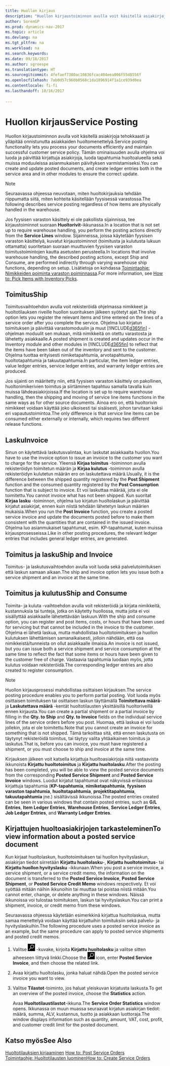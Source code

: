 ```yaml
---
title: Huollon kirjaus
description: "Huollon kirjaustoiminnon avulla voit käsitellä asiakirjoja tehokkaasti ja ylläpitää onnistunutta asiakkaiden huoltomenettelyä. Tämän ominaisuuden avulla ohjelma voi luoda ja päivittää kirjattuja asiakirjoja, luoda tapahtumia huoltoalueella sekä muissa moduuleissa asianmukaisen päivityksen varmistamiseksi."
author: SorenGP
ms.prod: dynamics-nav-2017
ms.topic: article
ms.devlang: na
ms.tgt_pltfrm: na
ms.workload: na
ms.search.keywords: 
ms.date: 09/18/2017
ms.author: sgroespe
ms.translationtype: HT
ms.sourcegitcommit: 4fefaef7380ac10836fcac404eea006f55d8556f
ms.openlocfilehash: 7ab0d57c960b0568c1da1896914f1a1ce939d0ea
ms.contentlocale: fi-fi
ms.lasthandoff: 10/16/2017

---
```

# <a name="service-posting"></a><span data-ttu-id="6758f-104">Huollon kirjaus</span><span class="sxs-lookup"><span data-stu-id="6758f-104">Service Posting</span></span>
<span data-ttu-id="6758f-105">Huollon kirjaustoiminnon avulla voit käsitellä asiakirjoja tehokkaasti ja ylläpitää onnistunutta asiakkaiden huoltomenettelyä.</span><span class="sxs-lookup"><span data-stu-id="6758f-105">Service posting functionality lets you process your documents efficiently and maintain successful customer service policy.</span></span> <span data-ttu-id="6758f-106">Tämän ominaisuuden avulla ohjelma voi luoda ja päivittää kirjattuja asiakirjoja, luoda tapahtumia huoltoalueella sekä muissa moduuleissa asianmukaisen päivityksen varmistamiseksi.</span><span class="sxs-lookup"><span data-stu-id="6758f-106">You can create and update posted documents, and create ledger entries both in the service area and in other modules to ensure the correct update.</span></span>  

> [!NOTE]  
>  <span data-ttu-id="6758f-107">Seuraavassa ohjeessa neuvotaan, miten huoltokirjauksia tehdään riippumatta siitä, miten kohteita käsitellään fyysisessä varastossa.</span><span class="sxs-lookup"><span data-stu-id="6758f-107">The following describes service posting regardless of how items are physically handled in the warehouse.</span></span>  
>   
>  <span data-ttu-id="6758f-108">Jos fyysisen varaston käsittely ei ole pakollista sijainnissa, tee kirjaustoiminnot suoraan **Huoltorivit**-ikkunassa.</span><span class="sxs-lookup"><span data-stu-id="6758f-108">In a location that is not set up to require warehouse handling, you perform the posting actions directly from the **Service Lines** window.</span></span> <span data-ttu-id="6758f-109">Sijainneissa, joissa käytetään fyysisen varaston käsittelyä, kuvatut kirjaustoiminnot (toimitusta ja kulutusta lukuun ottamatta) suoritetaan suoraan muuttuvien fyysisen varaston toimitustoimintojen kautta asetusten perusteella.</span><span class="sxs-lookup"><span data-stu-id="6758f-109">In locations that involve warehouse handling, the described posting actions, except Ship and Consume, are performed indirectly through varying warehouse ship functions, depending on setup.</span></span> <span data-ttu-id="6758f-110">Lisätietoja on kohdassa [Toimintaohje: Nimikkeiden poiminta varaston poiminnassa](warehouse-how-to-pick-items-with-inventory-picks.md).</span><span class="sxs-lookup"><span data-stu-id="6758f-110">For more information, see [How to: Pick Items with Inventory Picks](warehouse-how-to-pick-items-with-inventory-picks.md).</span></span>  

## <a name="ship"></a><span data-ttu-id="6758f-111">Toimitus</span><span class="sxs-lookup"><span data-stu-id="6758f-111">Ship</span></span>  
<span data-ttu-id="6758f-112">Toimitusvaihtoehdon avulla voit rekisteröidä ohjelmassa nimikkeet ja huoltotilauksen riveille huollon suorituksen jälkeen syötetyt ajat.</span><span class="sxs-lookup"><span data-stu-id="6758f-112">The ship option lets you register the relevant items and time entered on the lines of a service order after you complete the service.</span></span> <span data-ttu-id="6758f-113">Ohjelma luo kirjatun toimituksen ja päivittää varastomoduulin ja muut [!INCLUDE[d365fin](includes/d365fin_md.md)] -ohjelman moduulit sen mukaan, mitä nimikkeitä on otettu varastosta ja lähetetty asiakkaalle.</span><span class="sxs-lookup"><span data-stu-id="6758f-113">A posted shipment is created and updates occur in the Inventory module and other modules in [!INCLUDE[d365fin](includes/d365fin_md.md)] to reflect that the items have been taken out of the inventory and sent to the customer.</span></span> <span data-ttu-id="6758f-114">Ohjelma tuottaa erityisesti nimiketapahtumia, arvotapahtumia, huoltotapahtumia ja takuutapahtumia.</span><span class="sxs-lookup"><span data-stu-id="6758f-114">In particular, the item ledger entries, value ledger entries, service ledger entries, and warranty ledger entries are produced.</span></span>  

<span data-ttu-id="6758f-115">Jos sijainti on määritetty niin, että fyysisen varaston käsittely on pakollinen, huoltonimikerivien toimitus ja siirtäminen tapahtuu samalla tavalla kuin muissa lähdeasiakirjoissa.</span><span class="sxs-lookup"><span data-stu-id="6758f-115">If the location is set up to require warehouse handling, then the shipping and moving of service line items functions in the same ways as for other source documents.</span></span> <span data-ttu-id="6758f-116">Ainoa ero on, että huoltorivin nimikkeet voidaan käyttää joko ulkoisesti tai sisäisesti, johon tarvitaan kaksi eri vapautustoimintoa.</span><span class="sxs-lookup"><span data-stu-id="6758f-116">The only difference is that service line items can be consumed either externally or internally, which requires two different release functions.</span></span>

## <a name="invoice"></a><span data-ttu-id="6758f-117">Lasku</span><span class="sxs-lookup"><span data-stu-id="6758f-117">Invoice</span></span>  
<span data-ttu-id="6758f-118">Sinun on käytettävä laskutusvalintaa, kun laskutat asiakkaalta huollon.</span><span class="sxs-lookup"><span data-stu-id="6758f-118">You have to use the invoice option to issue an invoice to the customer you want to charge for the service.</span></span> <span data-ttu-id="6758f-119">Yleensä **Kirjaa toimitus** -toiminnon avulla rekisteröidyn toimitetun määrän ja **Kirjaa kulutus** -toiminnon avulla rekisteröidyn kulutetun määrän ero on laskutettava määrä.</span><span class="sxs-lookup"><span data-stu-id="6758f-119">Usually, it is the difference between the shipped quantity registered by the **Post Shipment** function and the consumed quantity registered by the **Post Consumption** function that is subject to invoice.</span></span> <span data-ttu-id="6758f-120">Et voi laskuttaa määrää, jota ei ole toimitettu.</span><span class="sxs-lookup"><span data-stu-id="6758f-120">You cannot invoice what has not been shipped.</span></span> <span data-ttu-id="6758f-121">Kun suoritat **Kirjaa lasku** -toiminnon, ohjelma luo kirjatun huoltolaskun ja päivittää kirjatut asiakirjat, ennen kuin niistä tehdään lähetetyn laskun määrien mukaisia.</span><span class="sxs-lookup"><span data-stu-id="6758f-121">When you run the **Post Invoice** function, you create a posted service invoice and update the documents posted before to make them consistent with the quantities that are contained in the issued invoice.</span></span> <span data-ttu-id="6758f-122">Ohjelma luo asianmukaiset tapahtumat, esim. KP-tapahtumat, kuten muissa kirjausprosesseissa.</span><span class="sxs-lookup"><span data-stu-id="6758f-122">Like in other posting procedures, the relevant ledger entries that includes general ledger entries, are generated.</span></span>  

## <a name="ship-and-invoice"></a><span data-ttu-id="6758f-123">Toimitus ja lasku</span><span class="sxs-lookup"><span data-stu-id="6758f-123">Ship and Invoice</span></span>  
<span data-ttu-id="6758f-124">Toimitus- ja laskutusvaihtoehdon avulla voit luoda sekä palvelutoimituksen että laskun samaan aikaan.</span><span class="sxs-lookup"><span data-stu-id="6758f-124">The ship and invoice option lets you issue both a service shipment and an invoice at the same time.</span></span>  

## <a name="ship-and-consume"></a><span data-ttu-id="6758f-125">Toimitus ja kulutus</span><span class="sxs-lookup"><span data-stu-id="6758f-125">Ship and Consume</span></span>  
<span data-ttu-id="6758f-126">Toimita- ja kuluta -vaihtoehdon avulla voit rekisteröidä ja kirjata nimikkeitä, kustannuksia tai tunteja, jotka on käytetty huollossa, mutta joita ei voi sisällyttää asiakkaalle lähetettävään laskuun.</span><span class="sxs-lookup"><span data-stu-id="6758f-126">With the ship and consume option, you can register and post items, costs, or hours that have been used for servicing but that cannot be included in the invoice to the customer.</span></span> <span data-ttu-id="6758f-127">Ohjelma ei lähetä laskua, mutta mahdollistaa huoltotoimituksen ja huollon kulutuksen lähettämisen samanaikaisesti, jolloin nähdään, että osa nimikkeistä/tunneista on ollut asiakkaalle ilmaisia.</span><span class="sxs-lookup"><span data-stu-id="6758f-127">An invoice is not issued, but you can issue both a service shipment and service consumption at the same time to reflect the fact that some items or hours have been given to the customer free of charge.</span></span> <span data-ttu-id="6758f-128">Vastaavia tapahtumia luodaan myös, jotta kulutus voidaan rekisteröidä.</span><span class="sxs-lookup"><span data-stu-id="6758f-128">The corresponding ledger entries are also created to register consumption.</span></span>  

> [!NOTE]  
>  <span data-ttu-id="6758f-129">Huollon kirjausprosessi mahdollistaa osittaisen kirjauksen.</span><span class="sxs-lookup"><span data-stu-id="6758f-129">The service posting procedure enables you to perform partial posting.</span></span> <span data-ttu-id="6758f-130">Voit luoda myös osittaisen toimituksen tai osittaisen laskun täyttämällä **Toimitettava määrä**- ja  **Laskutettava määrä** -kentät huoltotilausten yksittäisillä huoltoriveillä ennen kirjausta.</span><span class="sxs-lookup"><span data-stu-id="6758f-130">You can create a partial shipment or a partial invoice by filling in the **Qty. to Ship** and **Qty. to Invoice** fields on the individual service lines of the service orders before you post.</span></span> <span data-ttu-id="6758f-131">Huomaa, että laskua ei voi luoda jollekin, jota ei ole toimitettu.</span><span class="sxs-lookup"><span data-stu-id="6758f-131">Note that you cannot create an invoice for something that is not shipped.</span></span> <span data-ttu-id="6758f-132">Tämä tarkoittaa sitä, että ennen laskutusta on täytynyt rekisteröidä toimitus, tai täytyy valita yhtäaikainen toimitus ja laskutus.</span><span class="sxs-lookup"><span data-stu-id="6758f-132">That is, before you can invoice, you must have registered a shipment, or you must choose to ship and invoice at the same time.</span></span>  

<span data-ttu-id="6758f-133">Kirjauksen jälkeen voit katsella kirjattuja huoltoasiakirjoja niitä vastaavista ikkunoista **Kirjattu huoltotoimitus** ja **Kirjattu huoltolasku**.</span><span class="sxs-lookup"><span data-stu-id="6758f-133">After the posting has been completed, you will be able to view the posted service documents from the corresponding **Posted Service Shipment** and **Posted Service Invoice** windows.</span></span> <span data-ttu-id="6758f-134">Luodut kirjatut tapahtumat ovat näkyvissä erilaisissa kirjattuja tapahtumia (**KP-tapahtumia**, **nimiketapahtumia**, **fyysisen varaston tapahtumia**, **huoltotapahtumia**, **projektitapahtumia**, **takuutapahtumia** jne.) sisältävissä ikkunoissa.</span><span class="sxs-lookup"><span data-stu-id="6758f-134">The posted entries created can be seen in various windows that contain posted entries, such as **G/L Entries**, **Item Ledger Entries**, **Warehouse Entries**, **Service Ledger Entries**, **Job Ledger Entries**, and **Warranty Ledger Entries**.</span></span>  

## <a name="to-view-information-about-a-posted-service-document"></a><span data-ttu-id="6758f-135">Kirjattujen huoltoasiakirjojen tarkasteleminen</span><span class="sxs-lookup"><span data-stu-id="6758f-135">To view information about a posted service document</span></span>  
<span data-ttu-id="6758f-136">Kun kirjaat huoltolaskun, huoltotoimituksen tai huollon hyvityslaskun, asiakirjan tiedot siirretään **Kirjattu huoltolasku**-, **Kirjattu huoltotoimitus**- tai **Kirjattu huollon hyvityslasku** -ikkunaan.</span><span class="sxs-lookup"><span data-stu-id="6758f-136">When you post a service invoice, a service shipment, or a service credit memo, the information on the document is transferred to the **Posted Service Invoice**, **Posted Service Shipment**, or **Posted Service Credit Memo** windows respectively.</span></span> <span data-ttu-id="6758f-137">Et voi syöttää mitään näihin ikkunoihin tai muuttaa tai poistaa niistä mitään.</span><span class="sxs-lookup"><span data-stu-id="6758f-137">You cannot enter, change, or delete anything in these windows.</span></span> <span data-ttu-id="6758f-138">Näissä ikkunoissa voi tulostaa toimituksen, laskun tai hyvityslaskun.</span><span class="sxs-lookup"><span data-stu-id="6758f-138">You can print a shipment, invoice, or credit memo from these windows.</span></span>  

<span data-ttu-id="6758f-139">Seuraavassa ohjeessa käytetään esimerkkinä kirjattua huoltolaskua, mutta samaa menettelyä voidaan käyttää kirjattuihin toimituksiin sekä palvelu- ja hyvityslaskuihin.</span><span class="sxs-lookup"><span data-stu-id="6758f-139">The following procedure uses a posted service invoice as an example, but the same procedure can apply to posted service shipments and posted credit memos.</span></span>  

1. <span data-ttu-id="6758f-140">Valitse ![Etsi sivu tai raportti](media/ui-search/search_small.png "Etsi sivu tai raportti -kuvake") -kuvake, kirjoita **Kirjattu huoltolasku** ja valitse sitten aiheeseen liittyvä linkki.</span><span class="sxs-lookup"><span data-stu-id="6758f-140">Choose the ![Search for Page or Report](media/ui-search/search_small.png "Search for Page or Report icon") icon, enter **Posted Service Invoice**, and then choose the related link.</span></span>  
2. <span data-ttu-id="6758f-141">Avaa kirjattu huoltolasku, jonka haluat nähdä.</span><span class="sxs-lookup"><span data-stu-id="6758f-141">Open the posted service invoice you want to view.</span></span>  
3. <span data-ttu-id="6758f-142">Valitse **Tilastot**-toiminto, jos haluat yleiskuvan kirjatusta laskusta.</span><span class="sxs-lookup"><span data-stu-id="6758f-142">To get an overview of the posted invoice, choose the **Statistics** action.</span></span>  

    <span data-ttu-id="6758f-143">Avaa **Huoltotilaustilastot**-ikkuna.</span><span class="sxs-lookup"><span data-stu-id="6758f-143">The **Service Order Statistics** window opens.</span></span> <span data-ttu-id="6758f-144">Ikkunassa on muun muassa seuraavat kirjatun asiakirjan tiedot: määrä, summa, ALV, kustannus, tuotto ja asiakkaan luottoraja.</span><span class="sxs-lookup"><span data-stu-id="6758f-144">The window displays information such as quantity, amount, VAT, cost, profit, and customer credit limit for the posted document.</span></span>

## <a name="see-also"></a><span data-ttu-id="6758f-145">Katso myös</span><span class="sxs-lookup"><span data-stu-id="6758f-145">See Also</span></span>  
<span data-ttu-id="6758f-146">[Huoltotilauksien kirjaaminen](service-how-to-post-service-orders.md) </span><span class="sxs-lookup"><span data-stu-id="6758f-146">[How to: Post Service Orders](service-how-to-post-service-orders.md) </span></span>  
[<span data-ttu-id="6758f-147">Toimintaohje: Huoltotilausten luominen</span><span class="sxs-lookup"><span data-stu-id="6758f-147">How to: Create Service Orders</span></span>](service-how-to-create-service-orders.md)

